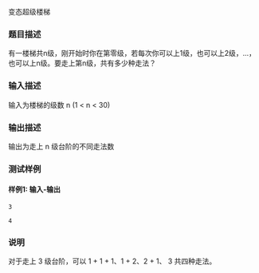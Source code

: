 变态超级楼梯

### 题目描述

有一楼梯共n级，刚开始时你在第零级，若每次你可以上1级，也可以上2级，...，也可以上n级。要走上第n级，共有多少种走法？

### 输入描述

输入为楼梯的级数 n (1 < n < 30)

### 输出描述

输出为走上 n 级台阶的不同走法数

### 测试样例

#### 样例1: 输入-输出

```
3
```

```
4
```

### 说明

对于走上 3 级台阶，可以 1 + 1 + 1、1 + 2、2 + 1、 3 共四种走法。